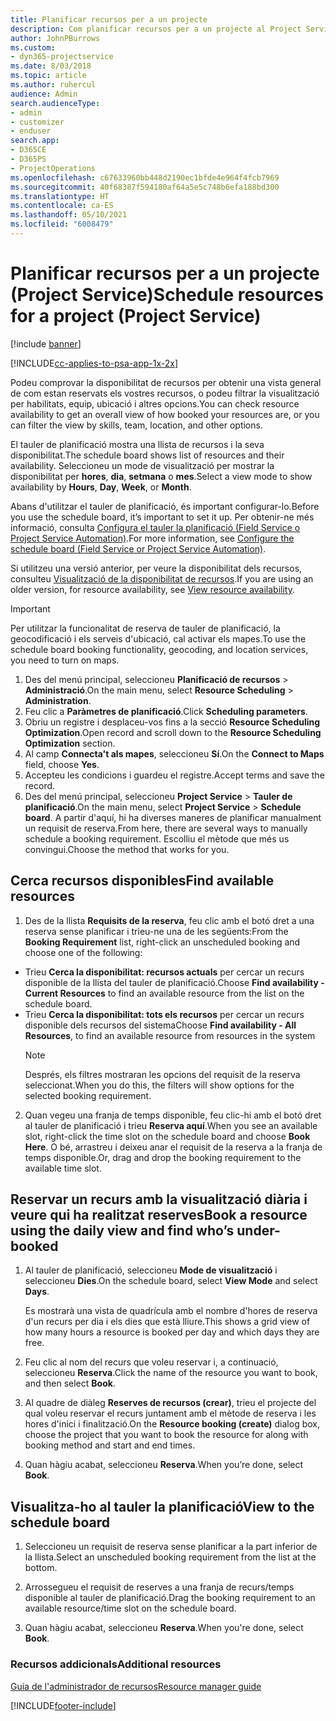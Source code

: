 ```yaml
---
title: Planificar recursos per a un projecte
description: Com planificar recursos per a un projecte al Project Service
author: JohnPBurrows
ms.custom:
- dyn365-projectservice
ms.date: 8/03/2018
ms.topic: article
ms.author: ruhercul
audience: Admin
search.audienceType:
- admin
- customizer
- enduser
search.app:
- D365CE
- D365PS
- ProjectOperations
ms.openlocfilehash: c67633960bb448d2190ec1bfde4e964f4fcb7969
ms.sourcegitcommit: 40f68387f594180af64a5e5c748b6efa188bd300
ms.translationtype: HT
ms.contentlocale: ca-ES
ms.lasthandoff: 05/10/2021
ms.locfileid: "6008479"
---
```

# <a name="schedule-resources-for-a-project-project-service"></a><span data-ttu-id="59987-103">Planificar recursos per a un projecte (Project Service)</span><span class="sxs-lookup"><span data-stu-id="59987-103">Schedule resources for a project (Project Service)</span></span>

[!include [banner](../includes/psa-now-project-operations.md)]

[!INCLUDE[cc-applies-to-psa-app-1x-2x](../includes/cc-applies-to-psa-app-1x-2x.md)]

<span data-ttu-id="59987-104">Podeu comprovar la disponibilitat de recursos per obtenir una vista general de com estan reservats els vostres recursos, o podeu filtrar la visualització per habilitats, equip, ubicació i altres opcions.</span><span class="sxs-lookup"><span data-stu-id="59987-104">You can check resource availability to get an overall view of how booked your resources are, or you can filter the view by skills, team, location, and other options.</span></span>  
  
<span data-ttu-id="59987-105">El tauler de planificació mostra una llista de recursos i la seva disponibilitat.</span><span class="sxs-lookup"><span data-stu-id="59987-105">The schedule board shows list of resources and their availability.</span></span> <span data-ttu-id="59987-106">Seleccioneu un mode de visualització per mostrar la disponibilitat per **hores**, **dia**, **setmana** o **mes**.</span><span class="sxs-lookup"><span data-stu-id="59987-106">Select a view mode to show availability by **Hours**, **Day**, **Week**, or **Month**.</span></span>  
  
<span data-ttu-id="59987-107">Abans d'utilitzar el tauler de planificació, és important configurar-lo.</span><span class="sxs-lookup"><span data-stu-id="59987-107">Before you use the schedule board, it’s important to set it up.</span></span> <span data-ttu-id="59987-108">Per obtenir-ne més informació, consulta [Configura el tauler la planificació (Field Service o Project Service Automation)](/dynamics365/field-service/configure-schedule-board).</span><span class="sxs-lookup"><span data-stu-id="59987-108">For more information, see [Configure the schedule board (Field Service or Project Service Automation)](/dynamics365/field-service/configure-schedule-board).</span></span>
  
<span data-ttu-id="59987-109">Si utilitzeu una versió anterior, per veure la disponibilitat dels recursos, consulteu [Visualització de la disponibilitat de recursos](../psa/view-resource-availability.md).</span><span class="sxs-lookup"><span data-stu-id="59987-109">If you are using an older version, for resource availability, see [View resource availability](../psa/view-resource-availability.md).</span></span>  

> [!IMPORTANT]
>  <span data-ttu-id="59987-110">Per utilitzar la funcionalitat de reserva de tauler de planificació, la geocodificació i els serveis d'ubicació, cal activar els mapes.</span><span class="sxs-lookup"><span data-stu-id="59987-110">To use the schedule board booking functionality, geocoding, and location services, you need to turn on maps.</span></span>  
> 
> 1. <span data-ttu-id="59987-111">Des del menú principal, seleccioneu **Planificació de recursos** > **Administració**.</span><span class="sxs-lookup"><span data-stu-id="59987-111">On the main menu, select **Resource Scheduling** > **Administration**.</span></span>  
> 2. <span data-ttu-id="59987-112">Feu clic a **Paràmetres de planificació**.</span><span class="sxs-lookup"><span data-stu-id="59987-112">Click **Scheduling parameters**.</span></span>  
> 3. <span data-ttu-id="59987-113">Obriu un registre i desplaceu-vos fins a la secció **Resource Scheduling Optimization**.</span><span class="sxs-lookup"><span data-stu-id="59987-113">Open record and scroll down to the **Resource Scheduling Optimization** section.</span></span>  
> 4. <span data-ttu-id="59987-114">Al camp **Connecta't als mapes**, seleccioneu **Sí**.</span><span class="sxs-lookup"><span data-stu-id="59987-114">On the **Connect to Maps** field, choose **Yes**.</span></span>  
> 5. <span data-ttu-id="59987-115">Accepteu les condicions i guardeu el registre.</span><span class="sxs-lookup"><span data-stu-id="59987-115">Accept terms and save the record.</span></span>  
> 6. <span data-ttu-id="59987-116">Des del menú principal, seleccioneu **Project Service** > **Tauler de planificació**.</span><span class="sxs-lookup"><span data-stu-id="59987-116">On the main menu, select **Project Service** > **Schedule board**.</span></span> <span data-ttu-id="59987-117">A partir d'aquí, hi ha diverses maneres de planificar manualment un requisit de reserva.</span><span class="sxs-lookup"><span data-stu-id="59987-117">From here, there are several ways to manually schedule a booking requirement.</span></span> <span data-ttu-id="59987-118">Escolliu el mètode que més us convingui.</span><span class="sxs-lookup"><span data-stu-id="59987-118">Choose the method that works for you.</span></span>
  
## <a name="find-available-resources"></a><span data-ttu-id="59987-119">Cerca recursos disponibles</span><span class="sxs-lookup"><span data-stu-id="59987-119">Find available resources</span></span>

1.  <span data-ttu-id="59987-120">Des de la llista **Requisits de la reserva**, feu clic amb el botó dret a una reserva sense planificar i trieu-ne una de les següents:</span><span class="sxs-lookup"><span data-stu-id="59987-120">From the **Booking Requirement** list, right-click an unscheduled booking and choose one of the following:</span></span>  
  
- <span data-ttu-id="59987-121">Trieu **Cerca la disponibilitat: recursos actuals** per cercar un recurs disponible de la llista del tauler de planificació.</span><span class="sxs-lookup"><span data-stu-id="59987-121">Choose **Find availability - Current Resources** to find an available resource from the list on the schedule board.</span></span>  
- <span data-ttu-id="59987-122">Trieu **Cerca la disponibilitat: tots els recursos** per cercar un recurs disponible dels recursos del sistema</span><span class="sxs-lookup"><span data-stu-id="59987-122">Choose **Find availability - All Resources**, to find an available resource from resources in the system</span></span>  
   > [!NOTE]
   >  <span data-ttu-id="59987-123">Després, els filtres mostraran les opcions del requisit de la reserva seleccionat.</span><span class="sxs-lookup"><span data-stu-id="59987-123">When you do this, the filters will show options for the selected booking requirement.</span></span>  
  
2. <span data-ttu-id="59987-124">Quan vegeu una franja de temps disponible, feu clic-hi amb el botó dret al tauler de planificació i trieu **Reserva aquí**.</span><span class="sxs-lookup"><span data-stu-id="59987-124">When you see an available slot, right-click the time slot on the schedule board and choose **Book Here**.</span></span> <span data-ttu-id="59987-125">O bé, arrastreu i deixeu anar el requisit de la reserva a la franja de temps disponible.</span><span class="sxs-lookup"><span data-stu-id="59987-125">Or, drag and drop the booking requirement to the available time slot.</span></span>  
  

## <a name="book-a-resource-using-the-daily-view-and-find-whos-under-booked"></a><span data-ttu-id="59987-126">Reservar un recurs amb la visualització diària i veure qui ha realitzat reserves</span><span class="sxs-lookup"><span data-stu-id="59987-126">Book a resource using the daily view and find who’s under-booked</span></span>
  
1.  <span data-ttu-id="59987-127">Al tauler de planificació, seleccioneu **Mode de visualització** i seleccioneu **Dies**.</span><span class="sxs-lookup"><span data-stu-id="59987-127">On the schedule board, select **View Mode** and select **Days**.</span></span>  
  
    <span data-ttu-id="59987-128">Es mostrarà una vista de quadrícula amb el nombre d'hores de reserva d'un recurs per dia i els dies que està lliure.</span><span class="sxs-lookup"><span data-stu-id="59987-128">This shows a grid view of how many hours a resource is booked per day and which days they are free.</span></span>  
  
2.  <span data-ttu-id="59987-129">Feu clic al nom del recurs que voleu reservar i, a continuació, seleccioneu **Reserva**.</span><span class="sxs-lookup"><span data-stu-id="59987-129">Click the name of the resource you want to book, and then select **Book**.</span></span>  
  
3.  <span data-ttu-id="59987-130">Al quadre de diàleg **Reserves de recursos (crear)**, trieu el projecte del qual voleu reservar el recurs juntament amb el mètode de reserva i les hores d'inici i finalització.</span><span class="sxs-lookup"><span data-stu-id="59987-130">On the **Resource booking (create)** dialog box, choose the project that you want to book the resource for along with booking method and start and end times.</span></span>  
  
4.  <span data-ttu-id="59987-131">Quan hàgiu acabat, seleccioneu **Reserva**.</span><span class="sxs-lookup"><span data-stu-id="59987-131">When you’re done, select **Book**.</span></span>  
  
## <a name="view-to-the-schedule-board"></a><span data-ttu-id="59987-132">Visualitza-ho al tauler la planificació</span><span class="sxs-lookup"><span data-stu-id="59987-132">View to the schedule board</span></span>
  
1.  <span data-ttu-id="59987-133">Seleccioneu un requisit de reserva sense planificar a la part inferior de la llista.</span><span class="sxs-lookup"><span data-stu-id="59987-133">Select an unscheduled booking requirement from the list at the bottom.</span></span>  
  
2.  <span data-ttu-id="59987-134">Arrossegueu el requisit de reserves a una franja de recurs/temps disponible al tauler de planificació.</span><span class="sxs-lookup"><span data-stu-id="59987-134">Drag the booking requirement to an available resource/time slot on the schedule board.</span></span>  
  
3.  <span data-ttu-id="59987-135">Quan hàgiu acabat, seleccioneu **Reserva**.</span><span class="sxs-lookup"><span data-stu-id="59987-135">When you're done, select **Book**.</span></span>  
  
### <a name="additional-resources"></a><span data-ttu-id="59987-136">Recursos addicionals</span><span class="sxs-lookup"><span data-stu-id="59987-136">Additional resources</span></span>  
 [<span data-ttu-id="59987-137">Guia de l'administrador de recursos</span><span class="sxs-lookup"><span data-stu-id="59987-137">Resource manager guide</span></span>](../psa/resource-manager-guide.md)


[!INCLUDE[footer-include](../includes/footer-banner.md)]